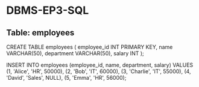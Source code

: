 # DBMS-EP3-SQL

## Table: employees

CREATE TABLE employees (
    employee_id INT PRIMARY KEY,
    name VARCHAR(50),
    department VARCHAR(50),
    salary INT
);

INSERT INTO employees (employee_id, name, department, salary) VALUES 
(1, 'Alice', 'HR', 50000),
(2, 'Bob', 'IT', 60000),
(3, 'Charlie', 'IT', 55000),
(4, 'David', 'Sales', NULL),
(5, 'Emma', 'HR', 56000);
